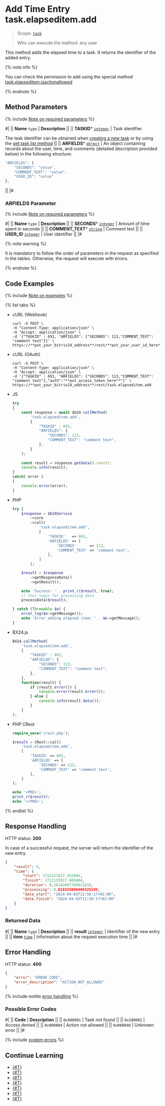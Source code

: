 # Add Time Entry task.elapseditem.add

> Scope: [`task`](../../scopes/permissions.md)
>
> Who can execute the method: any user

This method adds the elapsed time to a task. It returns the identifier of the added entry.

{% note info %}

You can check the permission to add using the special method [task.elapseditem.isactionallowed](./task-elapsed-item-is-action-allowed.md)

{% endnote %}

## Method Parameters

{% include [Note on required parameters](../../../_includes/required.md) %}

#|
|| **Name**
`type` | **Description** ||
|| **TASKID***
[`integer`](../../data-types.md) | Task identifier.

The task identifier can be obtained when [creating a new task](../tasks-task-add.md) or by using the [get task list method](../tasks-task-list.md) ||
|| **ARFIELDS***
[`object`](../../data-types.md) | An object containing records about the user, time, and comments (detailed description provided below) in the following structure: 

```js
"ARFIELDS": {
    "SECONDS": "value", 
    "COMMENT_TEXT": "value",
    "USER_ID": "value"
},
```

||
|#

### ARFIELDS Parameter

{% include [Note on required parameters](../../../_includes/required.md) %}

#|
|| **Name**
`type` | **Description** ||
|| **SECONDS***
[`integer`](../../data-types.md) | Amount of time spent in seconds ||
|| **COMMENT_TEXT***
[`string`](../../data-types.md) | Comment text ||
|| **USER_ID**
[`integer`](../../data-types.md) | User identifier ||
|#

{% note warning %}

It is mandatory to follow the order of parameters in the request as specified in the tables. Otherwise, the request will execute with errors.

{% endnote %}

## Code Examples

{% include [Note on examples](../../../_includes/examples.md) %}

{% list tabs %}

- cURL (Webhook)

    ```http
    curl -X POST \
    -H "Content-Type: application/json" \
    -H "Accept: application/json" \
    -d '{"TASKID" : 691, "ARFIELDS": {"SECONDS": 113,"COMMENT_TEXT": "comment text"}}' \
    https://**put_your_bitrix24_address**/rest/**put_your_user_id_here**/**put_your_webhook_here**/task.elapseditem.add
    ```

- cURL (OAuth)

    ```http
    curl -X POST \
    -H "Content-Type: application/json" \
    -H "Accept: application/json" \
    -d '{"TASKID" : 691, "ARFIELDS": {"SECONDS": 113,"COMMENT_TEXT": "comment text"},"auth":"**put_access_token_here**"}' \
    https://**put_your_bitrix24_address**/rest/task.elapseditem.add
    ```

- JS

    ```js
    try
    {
    	const response = await $b24.callMethod(
    		'task.elapseditem.add',
    		{
    			"TASKID" : 691,
    			"ARFIELDS": {
    				"SECONDS": 113, 
    				"COMMENT_TEXT": "comment text",
    			},
    		}
    	);
    	
    	const result = response.getData().result;
    	console.info(result);
    }
    catch( error )
    {
    	console.error(error);
    }
    ```

- PHP

    ```php
    try {
        $response = $b24Service
            ->core
            ->call(
                'task.elapseditem.add',
                [
                    'TASKID'   => 691,
                    'ARFIELDS' => [
                        'SECONDS'      => 113,
                        'COMMENT_TEXT' => 'comment text',
                    ],
                ]
            );
    
        $result = $response
            ->getResponseData()
            ->getResult();
    
        echo 'Success: ' . print_r($result, true);
        // Your logic for processing data
        processData($result);
    
    } catch (Throwable $e) {
        error_log($e->getMessage());
        echo 'Error adding elapsed item: ' . $e->getMessage();
    }
    ```

- BX24.js

    ```js
    BX24.callMethod(
        'task.elapseditem.add',
        {
            "TASKID" : 691,
            "ARFIELDS": {
                "SECONDS": 113, 
                "COMMENT_TEXT": "comment text",
            },
        },
        function(result) {
            if (result.error()) {
                console.error(result.error());
            } else {
                console.info(result.data());
            }
        }
    );
    ```

- PHP CRest

    ```php
    require_once('crest.php');

    $result = CRest::call(
        'task.elapseditem.add',
        [
            'TASKID' => 691,
            'ARFIELDS' => [
                'SECONDS' => 113,
                'COMMENT_TEXT' => 'comment text',
            ],
        ]
    );

    echo '<PRE>';
    print_r($result);
    echo '</PRE>';
    ```

{% endlist %}

## Response Handling

HTTP status: **200**

In case of a successful request, the server will return the identifier of the new entry.

```json
{
    "result": 5,
    "time": {
        "start": 1712137817.343984,
        "finish": 1712137817.605804,
        "duration": 0.26182007789611816,
        "processing": 0.018325090408325195,
        "date_start": "2024-04-03T12:50:17+02:00",
        "date_finish": "2024-04-03T12:50:17+02:00"
    }
}
```

### Returned Data

#|
|| **Name**
`type` | **Description** ||
|| **result**
[`integer`](../../data-types.md) | Identifier of the new entry ||
|| **time**
[`time`](../../data-types.md) | Information about the request execution time ||
|#

## Error Handling

HTTP status: **400**

```json
{
    "error": "ERROR_CODE",
    "error_description": "ACTION_NOT_ALLOWED"
}
```

{% include notitle [error handling](../../../_includes/error-info.md) %}

### Possible Error Codes

#|
|| **Code** | **Description** ||
|| `0x000001` | Task not found ||
|| `0x100002` | Access denied ||
|| `0x000004` | Action not allowed ||
|| `0x000040` | Unknown error ||
|#

{% include [system errors](../../../_includes/system-errors.md) %}

## Continue Learning 

- [{#T}](./index.md)
- [{#T}](./task-elapsed-item-update.md)
- [{#T}](./task-elapsed-item-get.md)
- [{#T}](./task-elapsed-item-get-list.md)
- [{#T}](./task-elapsed-item-delete.md)
- [{#T}](./task-elapsed-item-is-action-allowed.md)
- [{#T}](./task-elapsed-item-get-manifest.md)